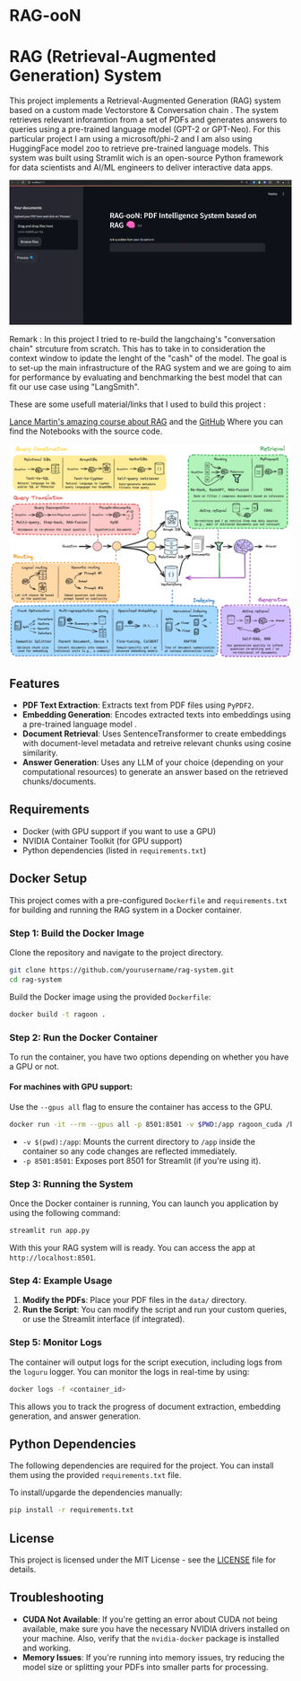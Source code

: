 # RAG-ooN


# RAG (Retrieval-Augmented Generation) System

This project implements a Retrieval-Augmented Generation (RAG) system based on a custom made Vectorstore & Conversation chain . The system retrieves relevant inforamtion from a set of PDFs and generates answers to queries using a pre-trained language model (GPT-2 or GPT-Neo). For this particular project I am using a microsoft/phi-2 and I am also using HuggingFace model zoo to retrieve pre-trained language models.
This system was built using Stramlit wich is an open-source Python framework for data scientists and AI/ML engineers to deliver interactive data apps.

![rag_detail_v2](assets/interface.png)

Remark : In this project I tried to re-build the langchaing's "conversation chain" strcuture from scratch. This has to take in to consideration the context window to ipdate the lenght of the "cash" of the model. The goal is to set-up the main infrastructure of the RAG system and we are going to aim for performance by evaluating and benchmarking the best model that can fit our use case using "LangSmith".

These are some usefull material/links that I used to build this project :

[Lance Martin's amazing course about RAG](https://www.youtube.com/watch?v=sVcwVQRHIc8) and the [GitHub](https://github.com/langchain-ai/rag-from-scratch?tab=readme-ov-file) Where you can find the Notebooks with the source code.

![rag_detail_v2](assets/302837092-54a2d76c-b07e-49e7-b4ce-fc45667360a1.png)

## Features

- **PDF Text Extraction**: Extracts text from PDF files using `PyPDF2`.
- **Embedding Generation**: Encodes extracted texts into embeddings using a pre-trained language model .
- **Document Retrieval**: Uses SentenceTransformer to create embeddings with document-level metadata and retreive relevant chunks using cosine similarity.
- **Answer Generation**: Uses any LLM of your choice (depending on your computational resources) to generate an answer based on the retrieved chunks/documents.

## Requirements

- Docker (with GPU support if you want to use a GPU)
- NVIDIA Container Toolkit (for GPU support)
- Python dependencies (listed in `requirements.txt`)

## Docker Setup

This project comes with a pre-configured `Dockerfile` and `requirements.txt` for building and running the RAG system in a Docker container.

### Step 1: Build the Docker Image

Clone the repository and navigate to the project directory.

```bash
git clone https://github.com/yourusername/rag-system.git
cd rag-system
```

Build the Docker image using the provided `Dockerfile`:

```bash
docker build -t ragoon .
```

### Step 2: Run the Docker Container

To run the container, you have two options depending on whether you have a GPU or not.

#### For machines with GPU support:

Use the `--gpus all` flag to ensure the container has access to the GPU.

```bash
docker run -it --rm --gpus all -p 8501:8501 -v $PWD:/app ragoon_cuda /bin/bash
```

- `-v $(pwd):/app`: Mounts the current directory to `/app` inside the container so any code changes are reflected immediately.
- `-p 8501:8501`: Exposes port 8501 for Streamlit (if you're using it).

### Step 3: Running the System

Once the Docker container is running, You can launch you application by using the following command: 
```bash
streamlit run app.py
```

With this your RAG system will is ready. You can access the app at `http://localhost:8501`.

### Step 4: Example Usage

1. **Modify the PDFs**: Place your PDF files in the `data/` directory.
2. **Run the Script**: You can modify the script and run your custom queries, or use the Streamlit interface (if integrated).

### Step 5: Monitor Logs

The container will output logs for the script execution, including logs from the `loguru` logger. You can monitor the logs in real-time by using:

```bash
docker logs -f <container_id>
```

This allows you to track the progress of document extraction, embedding generation, and answer generation.

## Python Dependencies

The following dependencies are required for the project. You can install them using the provided `requirements.txt` file.

To install/upgarde the dependencies manually:

```bash
pip install -r requirements.txt
```

## License

This project is licensed under the MIT License - see the [LICENSE](LICENSE) file for details.

## Troubleshooting

- **CUDA Not Available**: If you're getting an error about CUDA not being available, make sure you have the necessary NVIDIA drivers installed on your machine. Also, verify that the `nvidia-docker` package is installed and working.
- **Memory Issues**: If you're running into memory issues, try reducing the model size or splitting your PDFs into smaller parts for processing.
